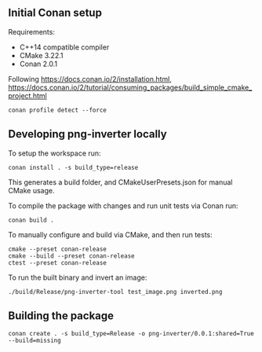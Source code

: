 
## Initial Conan setup

Requirements:
 - C++14 compatible compiler
 - CMake 3.22.1
 - Conan 2.0.1

Following <https://docs.conan.io/2/installation.html>, <https://docs.conan.io/2/tutorial/consuming_packages/build_simple_cmake_project.html>

```
conan profile detect --force
```

## Developing png-inverter locally

To setup the workspace run:
```
conan install . -s build_type=release
```
This generates a build folder, and CMakeUserPresets.json for manual CMake usage.

To compile the package with changes and run unit tests via Conan run:
```
conan build .
```

To manually configure and build via CMake, and then run tests:
```
cmake --preset conan-release
cmake --build --preset conan-release
ctest --preset conan-release
```

To run the built binary and invert an image:
```
./build/Release/png-inverter-tool test_image.png inverted.png
```

## Building the package

```
conan create . -s build_type=Release -o png-inverter/0.0.1:shared=True --build=missing
```

